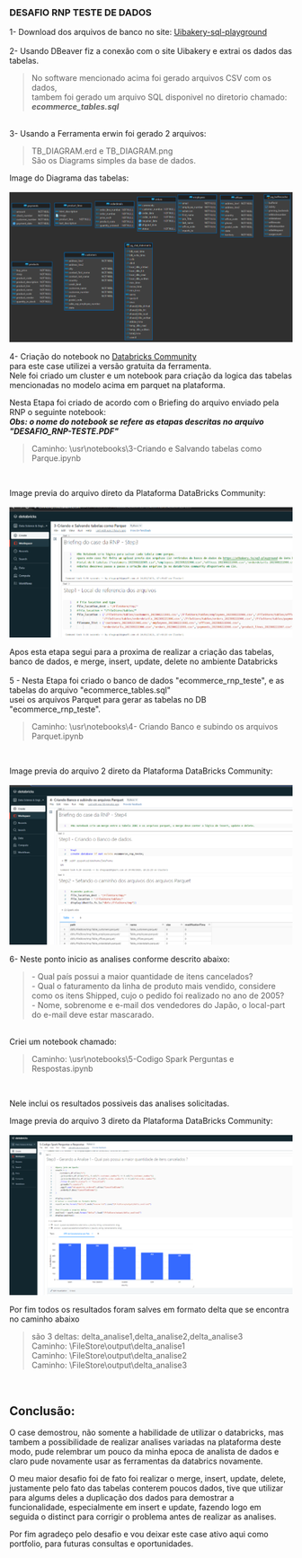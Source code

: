 ### DESAFIO RNP TESTE DE DADOS

1- Download dos arquivos de banco no site:  [Uibakery-sql-playground](https://uibakery.io/sql-playground)<br /><br />
2- Usando DBeaver fiz a conexão com o site Uibakery e extrai os dados das tabelas.
> No software mencionado acima foi gerado arquivos CSV com os dados,<br /> tambem foi gerado um arquivo SQL disponivel no diretorio chamado: ***ecommerce_tables.sql***
<br />
3- Usando a Ferramenta erwin foi gerado 2 arquivos:<br />
<blockquote>TB_DIAGRAM.erd e TB_DIAGRAM.png <br /> São os Diagrams simples da base de dados.</blockquote>

Image do Diagrama das tabelas: <br /><br />
![Screenshot](TB_DIAGRAM.png)<br />

4- Criação do notebook no [Databricks Community](https://community.cloud.databricks.com/) <br />
para este case utilizei a versão gratuita da ferramenta. <br /> Nele foi criado um cluster e um notebook para criação da logica 
das tabelas mencionadas no modelo acima em parquet na plataforma.<br />

Nesta Etapa foi criado de acordo com o Briefing do arquivo enviado pela RNP o seguinte notebook: <br />
***Obs: o nome do notebook se refere as etapas descritas no arquivo "DESAFIO_RNP-TESTE.PDF"***
<blockquote>Caminho: \usr\notebooks\3-Criando e Salvando tabelas como Parque.ipynb</blockquote>
<br />

Image previa do arquivo direto da Plataforma DataBricks Community: <br /><br />
![Screenshot](1-NotebookCriado_na_ferramenta.png)<br />

Apos esta etapa segui para a proxima de realizar a criação das tabelas, banco de dados, e merge, insert, update, delete no ambiente Databricks <br/>
<br/>
5 - Nesta Etapa foi criado o banco de dados "ecommerce_rnp_teste", e as tabelas do arquivo "ecommerce_tables.sql"<br/>
usei os arquivos Parquet para gerar as tabelas no DB "ecommerce_rnp_teste".

<blockquote>Caminho: \usr\notebooks\4- Criando Banco e subindo os arquivos Parquet.ipynb</blockquote>
<br />

Image previa do arquivo 2 direto da Plataforma DataBricks Community: <br /><br />
![Screenshot](2-NotebookCriando_banco_m_u_i_d.png)<br />

6- Neste ponto inicio as analises conforme descrito abaixo:
<blockquote>
  - Qual país possui a maior quantidade de itens cancelados? <br />
  - Qual o faturamento da linha de produto mais vendido, considere como os itens Shipped, cujo o pedido foi realizado no ano de 2005? <br />
  - Nome, sobrenome e e-mail dos vendedores do Japão, o local-part do e-mail deve estar mascarado.
</blockquote>
<br />
Criei um notebook chamado:
<blockquote>Caminho: \usr\notebooks\5-Codigo Spark Perguntas e Respostas.ipynb</blockquote>
<br />

Nele inclui os resultados possiveis das analises solicitadas.<br />

Image previa do arquivo 3 direto da Plataforma DataBricks Community: <br /><br />
![Screenshot](3-NotebookGerando_analises.png)<br />

Por fim todos os resultados foram salves em formato delta que se encontra no caminho abaixo <br />
<blockquote>são 3 deltas: delta_analise1,delta_analise2,delta_analise3 <br />  
Caminho: \FileStore\output\delta_analise1<br />
Caminho: \FileStore\output\delta_analise2<br />
Caminho: \FileStore\output\delta_analise3<br /></blockquote>
<br />

## Conclusão:
O case demostrou, não somente a habilidade de utilizar o databricks, mas tambem a possibilidade de realizar analises variadas na plataforma
deste modo, pude relembrar um pouco da minha epoca de analista de dados e claro pude novamente usar as ferramentas da databrics novamente.<br />

O meu maior desafio foi de fato foi realizar o merge, insert, update, delete, justamente pelo fato das tabelas conterem poucos dados,
tive que utilizar para algums deles a duplicação dos dados para demostrar a funcionalidade, especialmente em insert e update, fazendo
logo em seguida o distinct para corrigir o problema antes de realizar as analises.

Por fim agradeço pelo desafio e vou deixar este case ativo aqui como portfolio, para futuras consultas e oportunidades.



